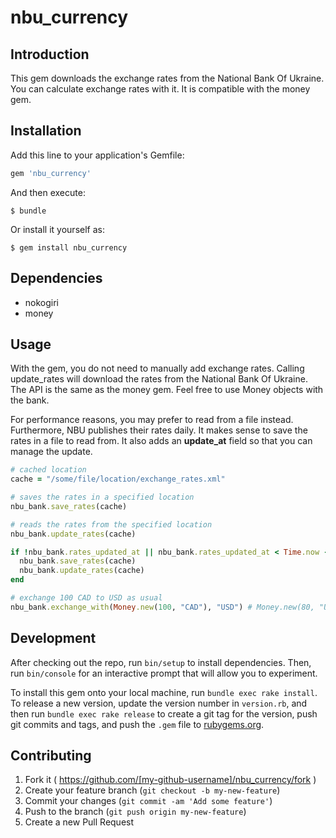 # nbu_currency

## Introduction

This gem downloads the exchange rates from the National Bank Of Ukraine. You can calculate exchange rates with it. It is compatible with the money gem.

## Installation

Add this line to your application's Gemfile:

```ruby
gem 'nbu_currency'
```

And then execute:

    $ bundle

Or install it yourself as:

    $ gem install nbu_currency

## Dependencies

- nokogiri
- money

## Usage

With the gem, you do not need to manually add exchange rates. Calling update_rates will download the rates from the National Bank Of Ukraine. The API is the same as the money gem. Feel free to use Money objects with the bank.

For performance reasons, you may prefer to read from a file instead. Furthermore, NBU publishes their rates daily. It makes sense to save the rates in a file to read from. It also adds an __update_at__ field so that you can manage the update.

``` ruby
# cached location
cache = "/some/file/location/exchange_rates.xml"

# saves the rates in a specified location
nbu_bank.save_rates(cache)

# reads the rates from the specified location
nbu_bank.update_rates(cache)

if !nbu_bank.rates_updated_at || nbu_bank.rates_updated_at < Time.now - 1.days
  nbu_bank.save_rates(cache)
  nbu_bank.update_rates(cache)
end

# exchange 100 CAD to USD as usual
nbu_bank.exchange_with(Money.new(100, "CAD"), "USD") # Money.new(80, "USD")
```

## Development

After checking out the repo, run `bin/setup` to install dependencies. Then, run `bin/console` for an interactive prompt that will allow you to experiment.

To install this gem onto your local machine, run `bundle exec rake install`. To release a new version, update the version number in `version.rb`, and then run `bundle exec rake release` to create a git tag for the version, push git commits and tags, and push the `.gem` file to [rubygems.org](https://rubygems.org).

## Contributing

1. Fork it ( https://github.com/[my-github-username]/nbu_currency/fork )
2. Create your feature branch (`git checkout -b my-new-feature`)
3. Commit your changes (`git commit -am 'Add some feature'`)
4. Push to the branch (`git push origin my-new-feature`)
5. Create a new Pull Request
